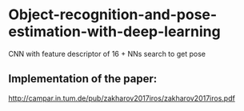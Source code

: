 # Object-recognition-and-pose-estimation-with-deep-learning
CNN with feature descriptor of 16 + NNs search to get pose


## Implementation of the paper:

http://campar.in.tum.de/pub/zakharov2017iros/zakharov2017iros.pdf
